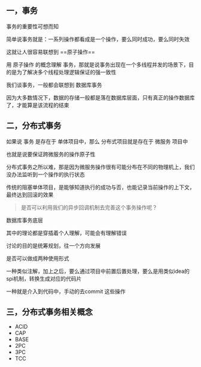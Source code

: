 ## 一，事务

事务的重要性可想而知

简单说事务就是：一系列操作都看成是一个操作，要么同时成功，要么同时失效

这就让人很容易联想到 ==原子操作==

用 原子操作 的概念理解 事务，那就是说事务出现在一个多线程并发的场景下，目的是为了解决多个线程处理逻辑保证的强一致性

我们谈事务，一般都会联想到 数据库事务

因为大多数情况下，数据的存储一般都是落在数据库层面，只有真正的操作数据库了，才能算是该流程的结束



## 二，分布式事务

如果说 事务 是存在于 单体项目中，那么 分布式项目就是存在于 微服务 项目中

也就是说要保证跨微服务的操作原子性

分布式事务之所以难，那是因为微服务操作很有可能分布在不同的物理机上，我们没办法监听到一个操作的执行状态

传统的阻塞单体项目，是能够知道执行的成功与否，也能记录当前操作的上下文，最终达到回滚的效果

> 是否可以利用我们的异步回调机制去完善这个事务操作呢？





数据库事务底层



其中的理论都是穿插着个人理解，可能会有理解错误



讨论的目的是统筹规划，往一个方向发展





是否可以做成两种使用形式

一种类似注解，加上之后，要么通过项目中前置后置处理，要么是用类似idea的spi机制，转换生成对应的代码片

一种就是介入到代码中，手动的去commit 这些操作



## 三，分布式事务相关概念

- ACID
- CAP
- BASE
- 2PC
- 3PC
- TCC